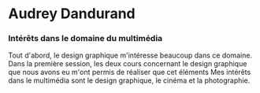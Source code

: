 # Audrey Dandurand

### Intérêts dans le domaine du multimédia
Tout d'abord, le design graphique m'intéresse beaucoup dans ce domaine. Dans la première session, les deux cours concernant le design graphique que nous avons eu m'ont permis de réaliser que cet éléments Mes intérêts dans le multimédia sont le design graphique, le cinéma et la photographie. 


